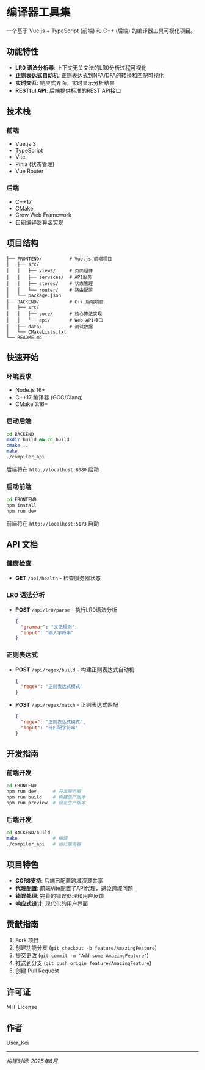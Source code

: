 # 编译器工具集

一个基于 Vue.js + TypeScript (前端) 和 C++ (后端) 的编译器工具可视化项目。

## 功能特性

- **LR0 语法分析器**: 上下文无关文法的LR0分析过程可视化
- **正则表达式自动机**: 正则表达式到NFA/DFA的转换和匹配可视化
- **实时交互**: 响应式界面，实时显示分析结果
- **RESTful API**: 后端提供标准的REST API接口

## 技术栈

### 前端
- Vue.js 3
- TypeScript
- Vite
- Pinia (状态管理)
- Vue Router

### 后端
- C++17
- CMake
- Crow Web Framework
- 自研编译器算法实现

## 项目结构

```
├── FRONTEND/          # Vue.js 前端项目
│   ├── src/
│   │   ├── views/     # 页面组件
│   │   ├── services/  # API服务
│   │   ├── stores/    # 状态管理
│   │   └── router/    # 路由配置
│   └── package.json
├── BACKEND/           # C++ 后端项目
│   ├── src/
│   │   ├── core/      # 核心算法实现
│   │   └── api/       # Web API接口
│   ├── data/          # 测试数据
│   └── CMakeLists.txt
└── README.md
```

## 快速开始

### 环境要求

- Node.js 16+
- C++17 编译器 (GCC/Clang)
- CMake 3.16+

### 启动后端

```bash
cd BACKEND
mkdir build && cd build
cmake ..
make
./compiler_api
```

后端将在 `http://localhost:8080` 启动

### 启动前端

```bash
cd FRONTEND
npm install
npm run dev
```

前端将在 `http://localhost:5173` 启动

## API 文档

### 健康检查
- **GET** `/api/health` - 检查服务器状态

### LR0 语法分析
- **POST** `/api/lr0/parse` - 执行LR0语法分析
  ```json
  {
    "grammar": "文法规则",
    "input": "输入字符串"
  }
  ```

### 正则表达式
- **POST** `/api/regex/build` - 构建正则表达式自动机
  ```json
  {
    "regex": "正则表达式模式"
  }
  ```

- **POST** `/api/regex/match` - 正则表达式匹配
  ```json
  {
    "regex": "正则表达式模式",
    "input": "待匹配字符串"
  }
  ```

## 开发指南

### 前端开发
```bash
cd FRONTEND
npm run dev      # 开发服务器
npm run build    # 构建生产版本
npm run preview  # 预览生产版本
```

### 后端开发
```bash
cd BACKEND/build
make             # 编译
./compiler_api   # 运行服务器
```

## 项目特色

- **CORS支持**: 后端已配置跨域资源共享
- **代理配置**: 前端Vite配置了API代理，避免跨域问题
- **错误处理**: 完善的错误处理和用户反馈
- **响应式设计**: 现代化的用户界面

## 贡献指南

1. Fork 项目
2. 创建功能分支 (`git checkout -b feature/AmazingFeature`)
3. 提交更改 (`git commit -m 'Add some AmazingFeature'`)
4. 推送到分支 (`git push origin feature/AmazingFeature`)
5. 创建 Pull Request

## 许可证

MIT License

## 作者

User_Kei

---

*构建时间: 2025年6月*

